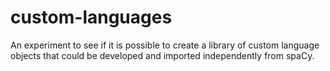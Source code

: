 # custom-languages

An experiment to see if it is possible to create a library of custom language objects that could be developed and imported independently from spaCy. 
